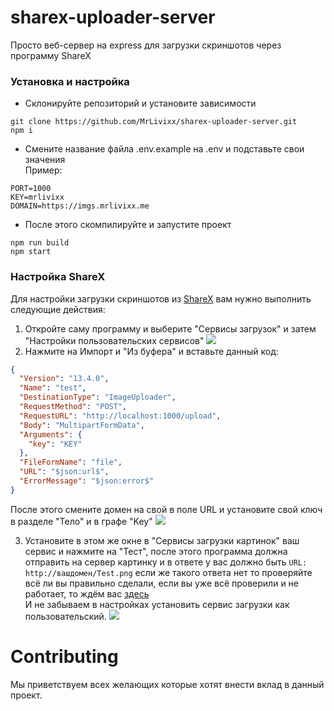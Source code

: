 # sharex-uploader-server
Просто веб-сервер на express для загрузки скриншотов через программу ShareX

### Установка и настройка
 
- Склонируйте репозиторий и установите зависимости
```
git clone https://github.com/MrLivixx/sharex-uploader-server.git
npm i
```
- Смените название файла .env.example на .env и подставьте свои значения
<br>Пример:
```
PORT=1000
KEY=mrlivixx
DOMAIN=https://imgs.mrlivixx.me
```

- После этого скомпилируйте и запустите проект
```
npm run build
npm start
```

### Настройка ShareX
Для настройки загрузки скриншотов из [ShareX](https://getsharex.com) вам нужно выполнить следующие действия:

1. Откройте саму программу и выберите "Сервисы загрузок" и затем "Настройки пользовательских сервисов"
![](https://imgs.mrlivixx.me/ShareX_GBbYnqhvYy.png)
2. Нажмите на Импорт и "Из буфера" и вставьте данный код:
```json
{
  "Version": "13.4.0",
  "Name": "test",
  "DestinationType": "ImageUploader",
  "RequestMethod": "POST",
  "RequestURL": "http://localhost:1000/upload",
  "Body": "MultipartFormData",
  "Arguments": {
    "key": "KEY"
  },
  "FileFormName": "file",
  "URL": "$json:url$",
  "ErrorMessage": "$json:error$"
}
```
После этого смените домен на свой в поле URL и установите свой ключ в разделе "Тело" и в графе "Key"
![](https://imgs.mrlivixx.me/ShareX_BrFQZaDRh0.png)

3. Установите в этом же окне в "Сервисы загрузки картинок" ваш сервис и нажмите на "Тест", после этого программа должна отправить на сервер картинку и в ответе у вас должно быть `URL: http://вашдомен/Test.png` если же такого ответа нет то проверяйте всё ли вы правильно сделали, если вы уже всё проверили и не работает, то ждём вас [здесь](https://github.com/MrLivixx/sharex-uploader-server/issues)
   <br> И не забываем в настройках установить сервис загрузки как пользовательский. 
   ![](https://imgs.mrlivixx.me/022992504210207.png)
   
# Contributing
Мы приветствуем всех желающих которые хотят внести вклад в данный проект.
